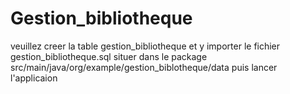 # Gestion_bibliotheque

veuillez creer la table gestion_bibliotheque et y importer le fichier gestion_bibliotheque.sql situer dans le package src/main/java/org/example/gestion_biblotheque/data
puis lancer l'applicaion